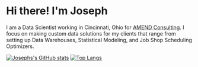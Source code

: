 # Hi there! I'm Joseph

I am a Data Scientist working in Cincinnati, Ohio for [AMEND Consulting](https://amendllc.com/). I focus on making custom data solutions for my clients that range from setting up Data Warehouses, Statistical Modeling, and Job Shop Scheduling Optimizers.

[![Josephs's GitHub stats](https://github-readme-stats.vercel.app/api?username=jemsley0&count_private=true)](https://github.com/anuraghazra/github-readme-stats)
[![Top Langs](https://github-readme-stats.vercel.app/api/top-langs/?username=jemsley0&count_private=true)](https://github.com/anuraghazra/github-readme-stats)
